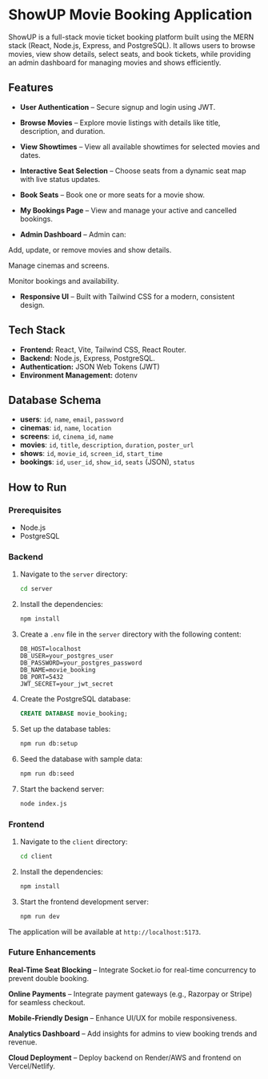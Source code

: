 # ShowUP Movie Booking Application

ShowUP is a full-stack movie ticket booking platform built using the MERN stack (React, Node.js, Express, and PostgreSQL).
It allows users to browse movies, view show details, select seats, and book tickets, while providing an admin dashboard for managing movies and shows efficiently.

## Features

- **User Authentication** – Secure signup and login using JWT.

- **Browse Movies** – Explore movie listings with details like title, description, and duration.

- **View Showtimes** – View all available showtimes for selected movies and dates.

- **Interactive Seat Selection** – Choose seats from a dynamic seat map with live status updates.

- **Book Seats** – Book one or more seats for a movie show.

- **My Bookings Page** – View and manage your active and cancelled bookings.

- **Admin Dashboard** – Admin can:

Add, update, or remove movies and show details.

Manage cinemas and screens.

Monitor bookings and availability.

- **Responsive UI** – Built with Tailwind CSS for a modern, consistent design.

## Tech Stack

- **Frontend:** React, Vite, Tailwind CSS, React Router.
- **Backend:** Node.js, Express, PostgreSQL.
- **Authentication:** JSON Web Tokens (JWT)
- **Environment Management:** dotenv

## Database Schema

- **users**: `id`, `name`, `email`, `password`
- **cinemas**: `id`, `name`, `location`
- **screens**: `id`, `cinema_id`, `name`
- **movies**: `id`, `title`, `description`, `duration`, `poster_url`
- **shows**: `id`, `movie_id`, `screen_id`, `start_time`
- **bookings**: `id`, `user_id`, `show_id`, `seats` (JSON), `status`

## How to Run

### Prerequisites

- Node.js
- PostgreSQL

### Backend

1.  Navigate to the `server` directory:
    ```bash
    cd server
    ```
2.  Install the dependencies:
    ```bash
    npm install
    ```
3.  Create a `.env` file in the `server` directory with the following content:
    ```
    DB_HOST=localhost
    DB_USER=your_postgres_user
    DB_PASSWORD=your_postgres_password
    DB_NAME=movie_booking
    DB_PORT=5432
    JWT_SECRET=your_jwt_secret
    ```
4.  Create the PostgreSQL database:
    ```sql
    CREATE DATABASE movie_booking;
    ```
5.  Set up the database tables:
    ```bash
    npm run db:setup
    ```
6.  Seed the database with sample data:
    ```bash
    npm run db:seed
    ```
7.  Start the backend server:
    ```bash
    node index.js
    ```

### Frontend

1.  Navigate to the `client` directory:
    ```bash
    cd client
    ```
2.  Install the dependencies:
    ```bash
    npm install
    ```
3.  Start the frontend development server:
    ```bash
    npm run dev
    ```

The application will be available at `http://localhost:5173`.

### Future Enhancements

**Real-Time Seat Blocking** – Integrate Socket.io for real-time concurrency to prevent double booking.

**Online Payments** – Integrate payment gateways (e.g., Razorpay or Stripe) for seamless checkout.

**Mobile-Friendly Design** – Enhance UI/UX for mobile responsiveness.

**Analytics Dashboard** – Add insights for admins to view booking trends and revenue.

**Cloud Deployment** – Deploy backend on Render/AWS and frontend on Vercel/Netlify.
